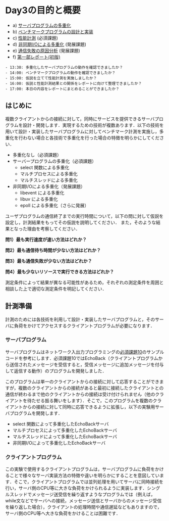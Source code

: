 # Day3の目的と概要

-   a) [サーバプログラムの多重化](./multiplexing_server_program "サーバープログラムの多重化")
-   b) [ベンチマークプログラムの設計と実装](./benchmarking_program "ベンチマークプログラムの設計と実装")
-   c) [性能計測](./performance_measurement "性能計測") (必須課題)
-   d) [非同期I/Oによる多重化](./multiplexing_asynchronous_IO "非同期I/Oによる多重化") (発展課題)
-   e) [通信失敗の原因分析](./cause_analysis_communication_failure "通信失敗の原因分析") (発展課題)
-   f) [第一部レポート(初版)](../../report/report.html#id2 "第一部レポート")

```{admonition} 本日の進捗確認チェックリスト
- 13:30: 多重化したサーバプログラムの動作を確認できましたか？
- 14:00: ベンチマークプログラムの動作を確認できましたか？
- 15:00: 仮説を立てて性能計測を実施しましたか？
- 16:00: 仮説と性能計測結果との関係をレポートに向けて整理できましたか？
- 17:00: 本日の内容をレポートにまとめることができましたか？
```

## はじめに

複数クライアントからの接続に対して，同時にサービスを提供できるサーバプログラムを設計・開発します．実現するための技術が複数あります．以下の技術を用いて設計・実装したサーバプログラムに対してベンチマーク計測を実施し，多重化を行わない場合と各技術で多重化を行った場合の特徴を明らかにしてください．

-   多重化なし（必須課題）
- サーバープログラムの多重化（必須課題）
    -   select 関数による多重化
    -   マルチプロセスによる多重化
    -   マルチスレッドによる多重化
-   非同期I/Oによる多重化（発展課題）
    -   libevent による多重化
    -   libuv による多重化
    -   epoll による多重化（さらに発展）

ユーザプログラムの通信終了までの実行時間について，以下の問に対して仮説を設定し，計測結果をもってその仮説を説明してください． また，そのような結果となった理由を考察してください．

**問1）最も実行速度が速い方法はどれか？**

**問2）最も通信待ち時間が少ない方法はどれか？**

**問3）最も通信失敗が少ない方法はどれか？**

**問4）最も少ないリソースで実行できる方法はどれか？**

測定条件によって結果が異なる可能性があるため，それぞれの測定条件を周囲と相談した上で適切な測定条件を明記してください．

## 計測準備

計測のためには各技術を利用して設計・実装したサーバプログラムと，そのサーバに負荷をかけてアクセスするクライアントプログラムが必要になります．

### サーバプログラム

サーバプログラムはネットワーク入出力プログラミングの[必須課題10](../part1_2/network_IO_programming.html#echo-back)のサンプルコードを参考にします．必須課題10ではEchoBack（クライアントプログラムから送信されたメッセージを受信すると，受信メッセージに追加メッセージを付与して返信する動作）のプログラムを開発しました．

このプログラムは単一のクライアントからの接続に対して応答することができますが，複数のクライアントからの接続があると最初に接続したクライアントとの通信が終わるまで他のクライアントからの接続は受け付けられません（他のクライアントを待たせる振る舞いをします）．そこで，このプログラムを複数のクライアントからの接続に対して同時に応答できるように拡張し，以下の実験用サーバプログラムを開発します．

-   select 関数によって多重化したEchoBackサーバ
-   マルチプロセスによって多重化したEchoBackサーバ
-   マルチスレッドによって多重化したEchoBackサーバ
-   非同期I/Oによって多重化したEchoBackサーバ

### クライアントプログラム

この実験で使用するクライアントプログラムは，サーバプログラムに負荷をかけることで様々なサーバ実装方法の特徴や違いを明らかにすることを意図しています．そこで，クライアントプログラムでは並列処理を用いてサーバに同時接続を行い，サーバ側のCPU等に大きな負荷をかけられるように実装します．シングルスレッドでメッセージ送受信を繰り返すようなプログラムでは（例えば，while文などでサーバへの接続，メッセージ送信とサーバからのメッセージ受信を繰り返した場合），クライアントの処理時間や通信遅延などもありますので，サーバ側のCPU等へ大きな負荷をかけることは困難です．
